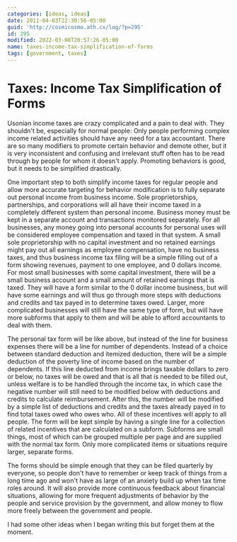 ```yaml
---
categories: [ideas, ideas]
date: 2011-04-03T22:30:56-05:00
guid: 'http://cosmicosmo.ath.cx/log/?p=295'
id: 295
modified: 2022-03-08T20:57:26-05:00
name: taxes-income-tax-simplification-of-forms
tags: [government, taxes]
---
```


Taxes: Income Tax Simplification of Forms
=========================================

Usonian income taxes are crazy complicated and a pain to deal with.  They shouldn't be, especially for normal people:  Only people performing complex income related activities should have any need for a tax accountant.  There are so many modifiers to promote certain behavior and demote other, but it is very inconsistent and confusing and irrelevant stuff often has to be read through by people for whom it doesn't apply.  Promoting behaviors is good, but it needs to be simplified drastically.

<!--more-->

One important step to both simplify income taxes for regular people and allow more accurate targeting for behavior modification is to fully separate out personal income from business income.  Sole proprietorships, partnerships, and corporations will all have their income taxed in a completely different system than personal income.  Business money must be kept in a separate account and transactions monitored separately.  For all businesses, any money going into personal accounts for personal uses will be considered employee compensation and taxed in that system.  A small sole proprietorship with no capital investment and no retained earnings might pay out all earnings as employee compensation, have no business taxes, and thus business income tax filing will be a simple filling out of a form showing revenues, payment to one employee, and 0 dollars income.  For most small businesses with some capital investment, there will be a small business account and a small amount of retained earnings that is taxed.  They will have a form similar to the 0 dollar income business, but will have some earnings and will thus go through more steps with deductions and credits and tax payed in to determine taxes owed.  Larger, more complicated businesses will still have the same type of form, but will have more subforms that apply to them and will be able to afford accountants to deal with them. 

The personal tax form will be like above, but instead of the line for business expenses there will be a line for number of dependents.  Instead of a choice between standard deduction and itemized deduction, there will be a simple deduction of the poverty line of income based on the number of dependents.  If this line deducted from income brings taxable dollars to zero or below, no taxes will be owed and that is all that is needed to be filled out, unless welfare is to be handled through the income tax, in which case the negative number will still need to be modified below with deductions and credits to calculate reimbursement.  After this, the number will be modified by a simple list of deductions and credits and the taxes already payed in to find total taxes owed who owes who.  All of these incentives will apply to all people.  The form will be kept simple by having a single line for a collection of related incentives that are calculated on a subform.  Subforms are small things, most of which can be grouped multiple per page and are supplied with the normal tax form.  Only more complicated items or situations require larger, separate forms.

The forms should be simple enough that they can be filed quarterly by everyone, so people don't have to remember or keep track of things from a long time ago and won't have as large of an anxiety build up when tax time roles around.  It will also provide more continuous feedback about financial situations, allowing for more frequent adjustments of behavior by the people and service provision by the government, and allow money to flow more freely between the government and people.

I had some other ideas when I began writing this but forget them at the moment.
